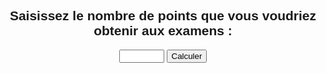 <!DOCTYPE html>
<html lang="fr">
<head>
  <meta charset="UTF-8">
  <meta name="viewport" content="width=device-width, initial-scale=1.0">
  <title>Calcul de points</title>
  <style>
    body {
      font-family: Arial, sans-serif;
      text-align: center;
    }

    #input-container {
      margin: 20px auto;
      max-width: 400px;
    }

    #result-container {
      margin-top: 20px;
      display: none;
    }

    @media screen and (max-width: 480px) {
      #input-container {
        max-width: 100%;
        padding: 0 10px;
      }
    }
  </style>
</head>
<body>
  <div id="input-container">
    <h2>Saisissez le nombre de points que vous voudriez obtenir aux examens :</h2>
    <input type="number" id="point" min="0" max="1000" step="1" required>
    <button onclick="calculatePoints()">Calculer</button>
  </div>

  <div id="result-container">
    <h2>Résultat :</h2>
    <p id="result"></p>
  </div>

  <script>
    function calculatePoints() {
      var point = parseInt(document.getElementById("point").value);
      var resultContainer = document.getElementById("result-container");
      var result = document.getElementById("result");

      if (!isNaN(point)) {
        result.innerHTML = "";

        if (point >= 950) {
          for (var i = 0; i < 20; i++) {
            result.innerHTML += "Va étudier, bâtard! Ces points ne vont pas se faire tout seuls.<br>";
          }
        } else {
          result.innerHTML = "Pourquoi êtes-vous allé à l'école, fils de pute?";
        }

        resultContainer.style.display = "block";
      }
    }
  </script>
</body>
</html>

